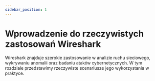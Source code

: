 ```yaml
---
sidebar_position: 1
---
```


# Wprowadzenie do rzeczywistych zastosowań Wireshark

Wireshark znajduje szerokie zastosowanie w analizie ruchu sieciowego, wykrywaniu anomalii oraz badaniu ataków cybernetycznych. W tym rozdziale przedstawimy rzeczywiste scenariusze jego wykorzystania w praktyce.